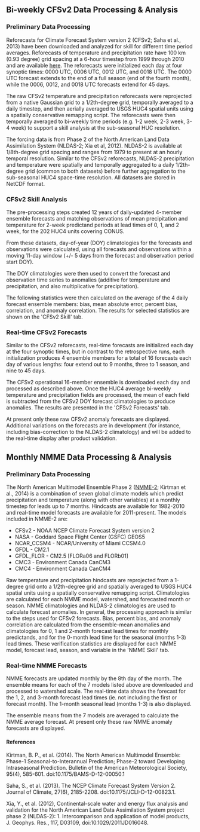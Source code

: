 ## Bi-weekly CFSv2 Data Processing & Analysis

### Preliminary Data Processing

Reforecasts for Climate Forecast System version 2 (CFSv2; Saha et al., 2013) have been downloaded and analyzed for skill for different time period averages. Reforecasts of temperature and precipitation rate have 100 km (0.93 degree) grid spacing at a 6-hour timestep from 1999 through 2010 and are available [here](https://nomads.ncdc.noaa.gov/data/cfsr-hpr-ts45/). The reforecasts were initialized each day at four synoptic times:  0000 UTC, 0006 UTC, 0012 UTC, and 0018 UTC. The 0000 UTC forecast extends to the end of a full season (end of the fourth month), while the 0006, 0012, and 0018 UTC forecasts extend for 45 days. 

The raw CFSv2 temperature and precipitation reforecasts were reprojected from a native Gaussian grid to a 1/2th-degree grid, temporally averaged to a daily timestep, and then aerially averaged to USGS HUC4 spatial units using a spatially conservative remapping script. The reforecasts were then temporally averaged to bi-weekly time periods (e.g. 1-2 week, 2-3 week, 3-4 week) to support a skill analysis at the sub-seasonal HUC resolution. 

The forcing data is from Phase 2 of the North American Land Data Assimilation System (NLDAS-2; Xia et al, 2012). NLDAS-2 is available at 1/8th-degree grid spacing and ranges from 1979 to present at an hourly temporal resolution. Similar to the CFSv2 reforecasts, NLDAS-2 precipitation and temperature were spatially and temporally aggregated to a daily 1/2th-degree grid (common to both datasets) before further aggregation to the sub-seasonal HUC4 space-time resolution. All datasets are stored in NetCDF format. 


### CFSv2 Skill Analysis

The pre-processing steps created 12 years of daily-updated 4-member ensemble forecasts and matching observations of mean precipitation and temperature for 2-week predictand periods at lead times of 0, 1, and 2 week, for the 202 HUC4 units covering CONUS.  

From these datasets, day-of-year (DOY) climatologies for the forecasts and observations were calculated, using all forecasts and observations within a moving 11-day window (+/- 5 days from the forecast and observation period start DOY).  

The DOY climatologies were then used to convert the forecast and observation time series to anomalies (additive for temperature and precipitation, and also multiplicative for precipitation).

The following statistics were then calculated on the average of the 4 daily forecast ensemble members: bias, mean absolute error, percent bias, correlation, and anomaly correlation. The results for selected statistics are shown on the 'CFSv2 Skill' tab. 


### Real-time CFSv2 Forecasts

Similar to the CFSv2 reforecasts, real-time forecasts are initialized each day at the four synoptic times, but in contrast to the retrospective runs, each initialization produces 4 ensemble members for a total of 16 forecasts each day of various lengths:  four extend out to 9 months, three to 1 season, and nine to 45 days. 

The CFSv2 operational 16-member ensemble is downloaded each day and processed as described above. Once the HUC4 average bi-weekly temperature and precipitation fields are processed, the mean of each field is subtracted from the CFSv2 DOY forecast climatologies to produce anomalies. The results are presented in the 'CFSv2 Forecasts' tab. 

At present only these raw CFSv2 anomaly forecasts are displayed.  Additional variations on the forecasts are in development (for instance, including bias-correction to the NLDAS-2 climatology) and will be added to the real-time display after product validation. 

## Monthly NMME Data Processing & Analysis

### Preliminary Data Processing

The North American Multimodel Ensemble Phase 2 ([NMME-2](http://www.cpc.ncep.noaa.gov/products/NMME/about.html); Kirtman et al., 2014) is a combination of seven global climate models which predict precipitation and temperature (along with other variables) at a monthly timestep for leads up to 7 months. Hindcasts are available for 1982-2010 and real-time model forecasts are available for 2011-present. The models included in NMME-2 are: 
-	CFSv2 -  NOAA NCEP Climate Forecast System version 2
-	NASA - Goddard Space Flight Center (GSFC) GEOS5
-	NCAR_CCSM4 - NCAR/University of Miami CCSM4.0
-	GFDL - CM2.1
-	GFDL_FLOR - CM2.5 [FLORa06 and FLORb01]
-	CMC3 - Environment Canada CanCM3
-	CMC4 - Environment Canada CanCM4

Raw temperature and precipitation hindcasts are reprojected from a 1-degree grid onto a 1/2th-degree grid and spatially averaged to USGS HUC4 spatial units using a spatially conservative remapping script. Climatologies are calculated for each NMME model, watershed, and forecasted month or season. NMME climatologies and NLDAS-2 climatologies are used to calculate forecast anomalies.  In general, the processing approach is similar to the steps used for CFSv2 forecasts. 
Bias, percent bias, and anomaly correlation are calculated from the ensemble-mean anomalies and climatologies for 0, 1 and 2-month forecast lead times for monthly predictands, and for the 0-month lead time for the seasonal (months 1-3) lead times.  These verification statistics are displayed for each NMME model, forecast lead, season, and variable in the 'NMME Skill' tab.

### Real-time NMME Forecasts

NMME forecasts are updated monthly by the 8th day of the month. The ensemble means for each of the 7 models listed above are downloaded and processed to watershed scale. The real-time data shows the forecast for the 1, 2, and 3-month forecast lead times (ie. not including the first or forecast month). The 1-month seasonal lead (months 1-3) is also displayed. 

The ensemble means from the 7 models are averaged to calculate the NMME average forecast. At present only these raw NMME anomaly forecasts are displayed. 

#### References

Kirtman, B. P., et al. (2014). The North American Multimodel Ensemble: Phase-1 Seasonal-to-Interannual Prediction; Phase-2 toward Developing Intraseasonal Prediction. Bulletin of the American Meteorological Society, 95(4), 585-601. doi:10.1175/BAMS-D-12-00050.1

Saha, S., et al. (2013). The NCEP Climate Forecast System Version 2. Journal of Climate, 27(6), 2185-2208. doi:10.1175/JCLI-D-12-00823.1.

Xia, Y., et al. (2012), Continental-scale water and energy flux analysis and validation for the North American Land Data Assimilation System project phase 2 (NLDAS-2): 1. Intercomparison and application of model products, J. Geophys. Res., 117, D03109, doi:10.1029/2011JD016048. 
